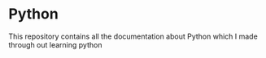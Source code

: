 # Python
This repository contains all the documentation about Python which I made through out learning python
